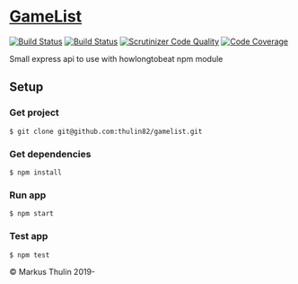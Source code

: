 # [GameList](https://github.com/thulin82/gamelist)
[![Build Status](https://travis-ci.org/thulin82/gamelist.svg?branch=master)](https://travis-ci.org/thulin82/gamelist)
[![Build Status](https://scrutinizer-ci.com/g/thulin82/gamelist/badges/build.png?b=master)](https://scrutinizer-ci.com/g/thulin82/gamelist/build-status/master)
[![Scrutinizer Code Quality](https://scrutinizer-ci.com/g/thulin82/gamelist/badges/quality-score.png?b=master)](https://scrutinizer-ci.com/g/thulin82/gamelist/?branch=master)
[![Code Coverage](https://scrutinizer-ci.com/g/thulin82/gamelist/badges/coverage.png?b=master)](https://scrutinizer-ci.com/g/thulin82/gamelist/?branch=master)

Small express api to use with howlongtobeat npm module


Setup
---------------------
### Get project
```
$ git clone git@github.com:thulin82/gamelist.git
```
### Get dependencies
```
$ npm install
```
### Run app
```
$ npm start
```
### Test app
```
$ npm test
```

© Markus Thulin 2019-